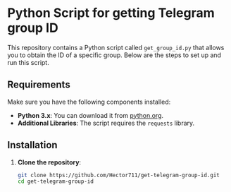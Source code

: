 # Python Script for getting Telegram group ID

This repository contains a Python script called `get_group_id.py` that allows you to obtain the ID of a specific group. Below are the steps to set up and run this script.

## Requirements

Make sure you have the following components installed:

- **Python 3.x**: You can download it from [python.org](https://www.python.org/downloads/).
- **Additional Libraries**: The script requires the `requests` library.

## Installation

1. **Clone the repository**:
   ```bash
   git clone https://github.com/Hector711/get-telegram-group-id.git
   cd get-telegram-group-id
